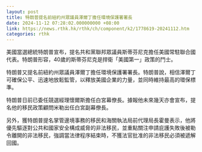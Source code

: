 ```yaml
---
layout: post
title: 特朗普提名前紐約州眾議員澤爾丁擔任環境保護署署長
date: 2024-11-12 07:28:02.000000000 +08:00
link: https://news.rthk.hk/rthk/ch/component/k2/1778619-20241112.htm
categories: rthk
---
```


美國當選總統特朗普宣布，提名共和黨聯邦眾議員斯蒂芬尼克擔任美國常駐聯合國代表。特朗普形容，40歲的斯蒂芬尼克是捍衛「美國第一」政策的鬥士。

特朗普又提名前紐約州眾議員澤爾丁擔任環境保護署署長。特朗普說，相信澤爾丁可確保公平、迅速地放鬆監管，以釋放美國企業的力量，並同時維持最高的環保標準。

特朗普日前已委任競選經理懷爾斯擔任白宮幕僚長。據報他未來幾天亦會宣布，提名他的移民政策顧問米勒出任白宮副幕僚長。

另外，獲特朗普提名掌管邊境事務的移民和海關執法局前代理局長霍曼表示，他將優先驅逐對公共和國家安全構成威脅的非法移民，並重點關注申請庇護失敗後被勒令離開的非法移民，強調當法律程序結束時，不獲法官批准的非法移民必須被遞解回國。
